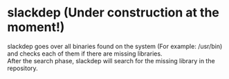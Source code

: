 # slackdep (Under construction at the moment!)
slackdep goes over all binaries found on the system (For example: /usr/bin) and checks each of them if there are missing libraries.   
After the search phase, slackdep will search for the missing library in the repository.
